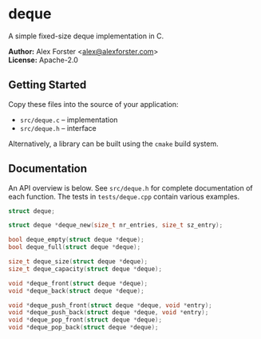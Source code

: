 # deque

A simple fixed-size deque implementation in C.

**Author:** Alex Forster \<alex@alexforster.com\><br/>
**License:** Apache-2.0

## Getting Started

Copy these files into the source of your application:

 * `src/deque.c` – implementation
 * `src/deque.h` – interface

Alternatively, a library can be built using the `cmake` build system.

## Documentation

An API overview is below. See `src/deque.h` for complete documentation of each
function. The tests in `tests/deque.cpp` contain various examples.

```c
struct deque;

struct deque *deque_new(size_t nr_entries, size_t sz_entry);

bool deque_empty(struct deque *deque);
bool deque_full(struct deque *deque);

size_t deque_size(struct deque *deque);
size_t deque_capacity(struct deque *deque);

void *deque_front(struct deque *deque);
void *deque_back(struct deque *deque);

void *deque_push_front(struct deque *deque, void *entry);
void *deque_push_back(struct deque *deque, void *entry);
void *deque_pop_front(struct deque *deque);
void *deque_pop_back(struct deque *deque);
```
